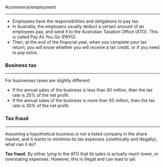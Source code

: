 #commerce/employment 

---
- Employees have the responsibilities and obligations to pay tax.
- In Australia, the employers usually deduct a certain amount of an employees pay, and send it to the Australian Taxation Office (ATO). This is called Pay As You Go (PAYG).
- Then, at the end of the financial year, when you complete your tax return, you will know whether you will receive a tax credit, or if you need to pay extra.

### Business tax 
---
For businesses taxes are slightly different:
- If the annual sales of the business is less than 50 million, then the tax rate is 25% of the net profit.
-  If the annual sales of the business is more than 50 million, then the tax rate is 30% of the net profit.

### Tax fraud
---
Assuming a hypothetical business is *not* a listed company in the share market, and it wants to minimise its tax expenses (unethically and illegally), what can it do?

**Tax fraud.** By either lying to the ATO that its sales is actually much lower, or overstating expenses. However, this is illegal and can lead to jail.




